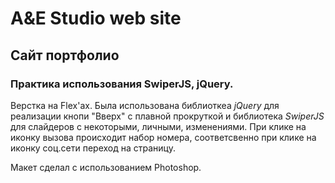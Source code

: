 # A&E Studio web site
## Сайт портфолио
### Практика использования **SwiperJS, jQuery**. <br>

Верстка на Flex'ах. Была использована библиоткеа *jQuery* для реализации кнопи "Вверх" с плавной прокруткой и библиотека *SwiperJS* для слайдеров с некоторыми, личными, изменениями. При клике на иконку вызова происходит набор номера, соответсвенно при клике на иконку соц.сети переход на страницу. <br>

Макет сделал с использованием Photoshop.
